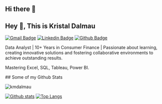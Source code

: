 ## Hi there 👋

## Hey 👋, This is Kristal Dalmau
[![Gmail Badge](https://img.shields.io/badge/-kmdalmau@gmail.com-c14438?style=flat&logo=Gmail&logoColor=white&link=mailto:kmdalmau@gmail.com)](mailto:kmdalmau@gmail.com) 
[![Linkedin Badge](https://img.shields.io/badge/-https://www.linkedin.com/in/kristalmdalmau/-0072b1?style=flat&logo=Linkedin&logoColor=white&link=https://www.linkedin.com/in/https://www.linkedin.com/in/kristalmdalmau//)](https://www.linkedin.com/in/https://www.linkedin.com/in/kristalmdalmau//) [![Github Badge](https://img.shields.io/badge/-kmdalmau-grey?style=flat&logo=github&logoColor=white&link=https://github.com/kmdalmau/)](https://www.github.com/kmdalmau/) <p align='left'>Data Analyst | 10+ Years in Consumer Finance | Passionate about learning, creating innovative solutions and fostering collaborative environments to achieve outstanding results.

Mastering Excel, SQL, Tableau, Power BI.





</p>
## Some of my Github Stats
<p align=left> <img src=https://komarev.com/ghpvc/?username=kmdalmau alt=kmdalmau /> </p>

[![Github stats](https://github-readme-stats.vercel.app/api?username=kmdalmau&show_icons=true&include_all_commits=true)](https://github.com/kmdalmau/github-readme-stats)
[![Top Langs](https://github-readme-stats.vercel.app/api/top-langs/?username=kmdalmau&layout=compact)](https://github.com/kmdalmau/github-readme-stats)

<!--
**kmdalmau/kmdalmau** is a ✨ _special_ ✨ repository because its `README.md` (this file) appears on your GitHub profile.

Here are some ideas to get you started:

- 🔭 I’m currently working on ...
- 🌱 I’m currently learning ...
- 👯 I’m looking to collaborate on ...
- 🤔 I’m looking for help with ...
- 💬 Ask me about ...
- 📫 How to reach me: ...
- 😄 Pronouns: ...
- ⚡ Fun fact: ...
-->
